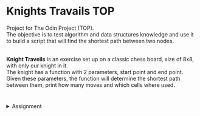 # Knights Travails TOP

Project for The Odin Project (TOP).<br>
The objective is to test algorithm and data structures knowledge and use it to build a script that will find the shortest path between two nodes. <br><br>

<strong>Knight Traveils</strong> is an exercise set up on a classic chess board, size of 8x8, with only our knight in it.<br> 
The knight has a function with 2 parameters, start point and end point.
Given these parameters, the function will determine the shortest path between them, print how many moves and which cells where used.
#

<details>
<summary>Assignment</summary>

  <h3><a href="#assignment" class="anchor-link">Assignment</a></h3>
  <p>Your task is to build a function <code>knightMoves</code> that shows the shortest possible way to get from one square to another by outputting all squares the knight will stop on along the way.</p>

  <p>You can think of the board as having 2-dimensional coordinates.  Your function would therefore look like:</p>

  <ul>
    <li><code>knightMoves([0,0],[1,2]) == [[0,0],[1,2]]</code></li>
    <li><code>knightMoves([0,0],[3,3]) == [[0,0],[1,2],[3,3]]</code></li>
    <li><code>knightMoves([3,3],[0,0]) == [[3,3],[1,2],[0,0]]</code></li>
  </ul>

  <div class="lesson-content__panel">
    <ol>
      <li>Put together a script that creates a game board and a knight.</li>
      <li>Treat all possible moves the knight could make as children in a tree.  Don’t allow any moves to go off the board.</li>
      <li>Decide which search algorithm is best to use for this case.  Hint: one of them could be a potentially infinite series.</li>
      <li>Use the chosen search algorithm to find the shortest path between the starting square (or node) and the ending square.  Output what that full path looks like, e.g.:</li>
    </ol>
    
    > knightMoves([3,3],[4,3]);
    => You made it in 3 moves! Here's your path:
    [3,3]
    [4,5]
    [2,4]
    [4,3]

    
    
  </div>
  </details>
